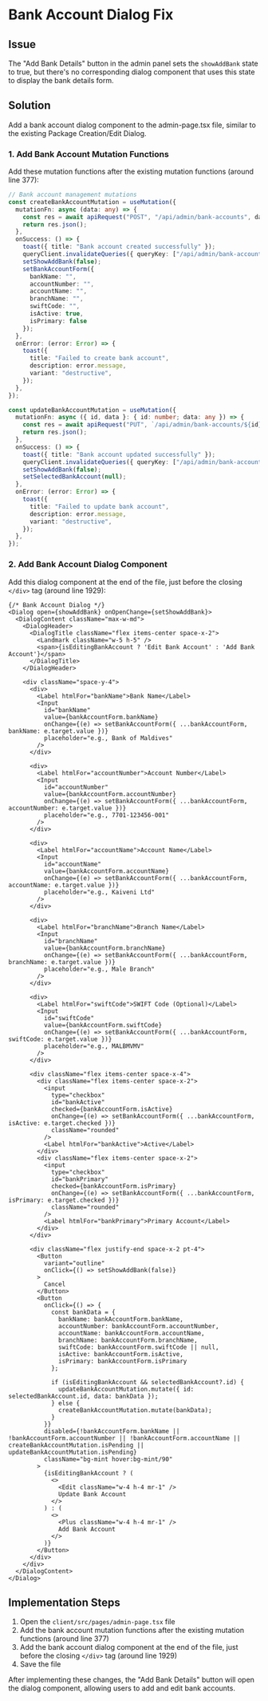 # Bank Account Dialog Fix

## Issue
The "Add Bank Details" button in the admin panel sets the `showAddBank` state to true, but there's no corresponding dialog component that uses this state to display the bank details form.

## Solution
Add a bank account dialog component to the admin-page.tsx file, similar to the existing Package Creation/Edit Dialog.

### 1. Add Bank Account Mutation Functions

Add these mutation functions after the existing mutation functions (around line 377):

```typescript
// Bank account management mutations
const createBankAccountMutation = useMutation({
  mutationFn: async (data: any) => {
    const res = await apiRequest("POST", "/api/admin/bank-accounts", data);
    return res.json();
  },
  onSuccess: () => {
    toast({ title: "Bank account created successfully" });
    queryClient.invalidateQueries({ queryKey: ["/api/admin/bank-accounts"] });
    setShowAddBank(false);
    setBankAccountForm({
      bankName: "",
      accountNumber: "",
      accountName: "",
      branchName: "",
      swiftCode: "",
      isActive: true,
      isPrimary: false
    });
  },
  onError: (error: Error) => {
    toast({
      title: "Failed to create bank account",
      description: error.message,
      variant: "destructive",
    });
  },
});

const updateBankAccountMutation = useMutation({
  mutationFn: async ({ id, data }: { id: number; data: any }) => {
    const res = await apiRequest("PUT", `/api/admin/bank-accounts/${id}`, data);
    return res.json();
  },
  onSuccess: () => {
    toast({ title: "Bank account updated successfully" });
    queryClient.invalidateQueries({ queryKey: ["/api/admin/bank-accounts"] });
    setShowAddBank(false);
    setSelectedBankAccount(null);
  },
  onError: (error: Error) => {
    toast({
      title: "Failed to update bank account",
      description: error.message,
      variant: "destructive",
    });
  },
});
```

### 2. Add Bank Account Dialog Component

Add this dialog component at the end of the file, just before the closing `</div>` tag (around line 1929):

```tsx
{/* Bank Account Dialog */}
<Dialog open={showAddBank} onOpenChange={setShowAddBank}>
  <DialogContent className="max-w-md">
    <DialogHeader>
      <DialogTitle className="flex items-center space-x-2">
        <Landmark className="w-5 h-5" />
        <span>{isEditingBankAccount ? 'Edit Bank Account' : 'Add Bank Account'}</span>
      </DialogTitle>
    </DialogHeader>
    
    <div className="space-y-4">
      <div>
        <Label htmlFor="bankName">Bank Name</Label>
        <Input
          id="bankName"
          value={bankAccountForm.bankName}
          onChange={(e) => setBankAccountForm({ ...bankAccountForm, bankName: e.target.value })}
          placeholder="e.g., Bank of Maldives"
        />
      </div>

      <div>
        <Label htmlFor="accountNumber">Account Number</Label>
        <Input
          id="accountNumber"
          value={bankAccountForm.accountNumber}
          onChange={(e) => setBankAccountForm({ ...bankAccountForm, accountNumber: e.target.value })}
          placeholder="e.g., 7701-123456-001"
        />
      </div>

      <div>
        <Label htmlFor="accountName">Account Name</Label>
        <Input
          id="accountName"
          value={bankAccountForm.accountName}
          onChange={(e) => setBankAccountForm({ ...bankAccountForm, accountName: e.target.value })}
          placeholder="e.g., Kaiveni Ltd"
        />
      </div>

      <div>
        <Label htmlFor="branchName">Branch Name</Label>
        <Input
          id="branchName"
          value={bankAccountForm.branchName}
          onChange={(e) => setBankAccountForm({ ...bankAccountForm, branchName: e.target.value })}
          placeholder="e.g., Male Branch"
        />
      </div>

      <div>
        <Label htmlFor="swiftCode">SWIFT Code (Optional)</Label>
        <Input
          id="swiftCode"
          value={bankAccountForm.swiftCode}
          onChange={(e) => setBankAccountForm({ ...bankAccountForm, swiftCode: e.target.value })}
          placeholder="e.g., MALBMVMV"
        />
      </div>

      <div className="flex items-center space-x-4">
        <div className="flex items-center space-x-2">
          <input
            type="checkbox"
            id="bankActive"
            checked={bankAccountForm.isActive}
            onChange={(e) => setBankAccountForm({ ...bankAccountForm, isActive: e.target.checked })}
            className="rounded"
          />
          <Label htmlFor="bankActive">Active</Label>
        </div>
        <div className="flex items-center space-x-2">
          <input
            type="checkbox"
            id="bankPrimary"
            checked={bankAccountForm.isPrimary}
            onChange={(e) => setBankAccountForm({ ...bankAccountForm, isPrimary: e.target.checked })}
            className="rounded"
          />
          <Label htmlFor="bankPrimary">Primary Account</Label>
        </div>
      </div>

      <div className="flex justify-end space-x-2 pt-4">
        <Button
          variant="outline"
          onClick={() => setShowAddBank(false)}
        >
          Cancel
        </Button>
        <Button
          onClick={() => {
            const bankData = {
              bankName: bankAccountForm.bankName,
              accountNumber: bankAccountForm.accountNumber,
              accountName: bankAccountForm.accountName,
              branchName: bankAccountForm.branchName,
              swiftCode: bankAccountForm.swiftCode || null,
              isActive: bankAccountForm.isActive,
              isPrimary: bankAccountForm.isPrimary
            };

            if (isEditingBankAccount && selectedBankAccount?.id) {
              updateBankAccountMutation.mutate({ id: selectedBankAccount.id, data: bankData });
            } else {
              createBankAccountMutation.mutate(bankData);
            }
          }}
          disabled={!bankAccountForm.bankName || !bankAccountForm.accountNumber || !bankAccountForm.accountName || createBankAccountMutation.isPending || updateBankAccountMutation.isPending}
          className="bg-mint hover:bg-mint/90"
        >
          {isEditingBankAccount ? (
            <>
              <Edit className="w-4 h-4 mr-1" />
              Update Bank Account
            </>
          ) : (
            <>
              <Plus className="w-4 h-4 mr-1" />
              Add Bank Account
            </>
          )}
        </Button>
      </div>
    </div>
  </DialogContent>
</Dialog>
```

## Implementation Steps

1. Open the `client/src/pages/admin-page.tsx` file
2. Add the bank account mutation functions after the existing mutation functions (around line 377)
3. Add the bank account dialog component at the end of the file, just before the closing `</div>` tag (around line 1929)
4. Save the file

After implementing these changes, the "Add Bank Details" button will open the dialog component, allowing users to add and edit bank accounts.